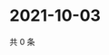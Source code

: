 # 2021-10-03

共 0 条

<!-- BEGIN WEIBO -->
<!-- 最后更新时间 Sun Oct 03 2021 06:07:58 GMT+0800 (China Standard Time) -->

<!-- END WEIBO -->
